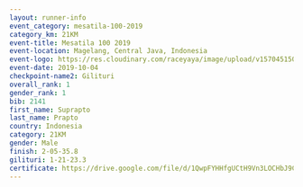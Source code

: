 ```yaml
---
layout: runner-info 
event_category: mesatila-100-2019 
category_km: 21KM 
event-title: Mesatila 100 2019 
event-location: Magelang, Central Java, Indonesia 
event-logo: https://res.cloudinary.com/raceyaya/image/upload/v1570451507/logo/mesastila100_jin7bl.jpg 
event-date: 2019-10-04 
checkpoint-name2: Gilituri 
overall_rank: 1
gender_rank: 1
bib: 2141
first_name: Suprapto
last_name: Prapto
country: Indonesia
category: 21KM
gender: Male
finish: 2-05-35.8
gilituri: 1-21-23.3
certificate: https://drive.google.com/file/d/1QwpFYHHfgUCtH9Vn3LOCHbJ9C2kfIP74/view?usp=sharing
---
```


